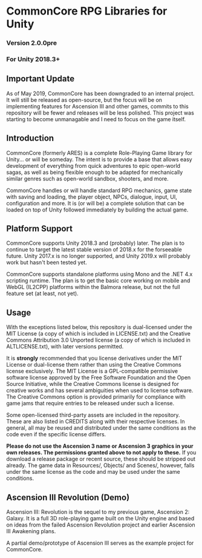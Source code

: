# CommonCore RPG Libraries for Unity
### Version 2.0.0pre
### For Unity 2018.3+

## Important Update

As of May 2019, CommonCore has been downgraded to an internal project. It will still be released as open-source, but the focus will be on implementing features for Ascension III and other games, commits to this repository will be fewer and releases will be less polished. This project was starting to become unmanagable and I need to focus on the game itself.

## Introduction

CommonCore (formerly ARES) is a complete Role-Playing Game library for Unity... or will be someday. The intent is to provide a base that allows easy development of everything from quick adventures to epic open-world sagas, as well as being flexible enough to be adapted for mechanically similar genres such as open-world sandbox, shooters, and more.

CommonCore handles or will handle standard RPG mechanics, game state with saving and loading, the player object, NPCs, dialogue, input, UI, configuration and more. It is (or will be) a complete solution that can be loaded on top of Unity followed immediately by building the actual game.

## Platform Support

CommonCore supports Unity 2018.3 and (probably) later. The plan is to continue to target the latest stable version of 2018.x for the forseeable future. Unity 2017.x is no longer supported, and Unity 2019.x will probably work but hasn't been tested yet.

CommonCore supports standalone platforms using Mono and the .NET 4.x scripting runtime. The plan is to get the basic core working on mobile and WebGL (IL2CPP) platforms within the Balmora release, but not the full feature set (at least, not yet).

## Usage

With the exceptions listed below, this repository is dual-licensed under the MIT License (a copy of which is included in LICENSE.txt) and the Creative Commons Attribution 3.0 Unported license (a copy of which is included in ALTLICENSE.txt), with later versions permitted.

It is **strongly** recommended that you license derivatives under the MIT License or dual-license them rather than using the Creative Commons license exclusively. The MIT License is a GPL-compatible permissive software license approved by the Free Software Foundation and the Open Source Initiative, while the Creative Commons license is designed for creative works and has several ambiguities when used to license software. The Creative Commons option is provided primarily for compliance with game jams that require entries to be released under such a license.

Some open-licensed third-party assets are included in the repository. These are also listed in CREDITS along with their respective licenses. In general, all may be reused and distributed under the same conditions as the code even if the specific license differs.

**Please do not use the Ascension 3 name or Ascension 3 graphics in your own releases. The permissions granted above to not apply to these.** If you download a release package or recent source, these should be stripped out already. The game data in Resources/, Objects/ and Scenes/, however, falls under the same license as the code and may be used under the same conditions.

## Ascension III Revolution (Demo)

Ascension III: Revolution is the sequel to my previous game, Ascension 2: Galaxy. It is a full 3D role-playing game built on the Unity engine and based on ideas from the failed Ascension Revolution project and earlier Ascension III Awakening plans. 

A partial demo/prototype of Ascension III serves as the example project for CommonCore.

